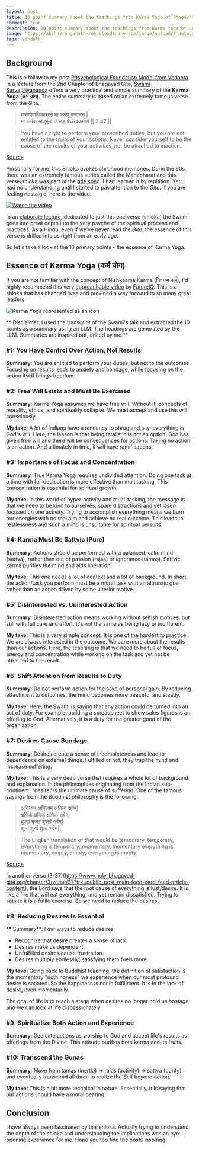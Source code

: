 ```yaml
---
layout: post
title: 10 point summary about the teachings from Karma Yoga of Bhagavad Gita
comment: true
description: 10 point summary about the teachings from Karma Yoga of Bhagavad Gita.
image: https://akshayranganath-res.cloudinary.com/image/upload/f_auto,q_auto,w_350/blog/karma-yoga-summarized.png
tags: vendata
---
```


## Background

This is a follow to my post [Phsychological Foundation Model from Vedanta](https://akshayranganath.github.io/Pshychological-Foundation-Model-From-Vedanta/). In a lecture from the 2nd Chapter of Bhagavad Gita, [Swami Sarvapriyananda](https://www.vedantany.org/resident-minister) offers a very practical and simple summary of the **Karma Yoga (कर्म योग)**. The entire summary is based on an extremely famous verse from the Gita.

>कर्मण्येवाधिकारस्ते मा फलेषु कदाचन &#124; <br />मा कर्मफलहेतुर्भूर्मा ते सङ्गोऽस्त्वकर्मणि &#124;&#124; 2.47 &#124;&#124;

>You have a right to perform your prescribed duties, but you are not entitled to the fruits of your actions. Never consider yourself to be the cause of the results of your activities, nor be attached to inaction.

[Source](https://www.holy-bhagavad-gita.org/chapter/2/verse/47)

Personally for me, this Shloka evokes childhood memories. Durin the 90s, there was an extremely famous series called the Mahabharat and this verse/shloka was part of the [title song](https://www.youtube.com/watch?v=HRVHluptQio). I had learned it by repitition. Yet, I had no understanding until I started to pay attention to the _Gita_. If you are feeling nostalgic, here is the video.

[![Watch the video](https://i.ytimg.com/vi/HRVHluptQio/hq720.jpg?sqp=-oaymwEnCNAFEJQDSFryq4qpAxkIARUAAIhCGAHYAQHiAQoIGBACGAY4AUAB&rs=AOn4CLAZlHzJBXztIRiCXdBeWXppC11Vdg)](https://www.youtube.com/watch?v=HRVHluptQio)

In an [elaborate lecture](https://open.spotify.com/episode/5O6xG2DQSYmqIyg4VWpv7c?si=10826d64667d420a), dedicated to just this one verse (shloka) the Swami goes into great depth into the very psyche of the spiritual process and practices. As a Hindu, even if we've never read the _Gita_, the essence of this verse is drilled into us right from an early age.

So let's take a look at the 10 primary points - the essence of Karma Yoga.

## Essence of Karma Yoga (कर्म योग)

If you are not familiar with the concept of Nishkaama Karma (निष्काम कर्म), I'd highly recommend this very [approachable video](https://www.youtube.com/watch?v=95Zi_4OthbY) by [FutureIQ](https://www.youtube.com/@TheFutureIQ). This is a shloka that has changed lives and provided a way forward to so many great leaders.

![Karma Yoga represented as an icon](https://akshayranganath-res.cloudinary.com/image/upload/f_auto,q_auto,w_650/blog/karma-yoga-summarized.png)

** Disclaimer: I used the transcript of the Swami's talk and extracted the 10 points as a summary using an LLM. The headings are generated by the LLM. Summaries are inspired but, edited by me.**

### #1: You Have Control Over Action, Not Results

**Summary**: You are entitled to perform your duties, but not to the outcomes. Focusing on results leads to anxiety and bondage, while focusing on the action itself brings freedom.

### #2: Free Will Exists and Must Be Exercised

**Summary**: Karma Yoga assumes we have free will. Without it, concepts of morality, ethics, and spirituality collapse. We must accept and use this will consciously.

**My take**: A lot of Indians have a tendancy to shrug and say, everything is God's will. Here, the lesson is that being fatalistic is not an option. God has given free will and there will be consequences for actions. Taking no action is an action. And ultimately in time, it will have ramifications.

### #3: Importance of Focus and Concentration

**Summary**: True Karma Yoga requires undivided attention. Doing one task at a time with full dedication is more effective than multitasking. This concentration is essential for spiritual growth.

**My take**: In this world of hyper-activity and multi-tasking, the message is that we need to be kind to ourselves, spare distractions and yet laser-focused on one activity. Trying to accomplish everything means we burn our energies with no real aim and achieve no real outcome. This leads to restlessness and such a mind is unsuitable for spiritual persuits.

### #4: Karma Must Be Sattvic (Pure)

**Summary**: Actions should be performed with a balanced, calm mind (sattva), rather than out of passion (rajas) or ignorance (tamas). Sattvic karma purifies the mind and aids liberation.

**My take**: This one needs a lot of context and a lot of background. In short, the action/task you perform must be a moral task with an altruistic goal rather than an action driven by some ulterior motive.

### #5: Disinterested vs. Uninterested Action

**Summary**: Disinterested action means working without selfish motives, but still with full care and effort. It's not the same as being lazy or indifferent.

**My take**: This is a very simple concept. It is one of the hardest to practice. We are always interested in the outcome. We care more about the results than our actions. Here, the teaching is that we need to be full of focus, energy and concentration while working on the task and yet not be attracted to the result.

### #6: Shift Attention from Results to Duty

**Summary**: Do not perform action for the sake of personal gain. By reducing attachment to outcomes, the mind becomes more peaceful and steady.

**My take**: Here, the Swami is saying that any action could be turned into an act of duty. For example, building a spreadsheet to show sales figures is an offering to God. Alternatively, it is a duty for the greater good of the organization. 

### #7: Desires Cause Bondage

**Summary**: Desires create a sense of incompleteness and lead to dependence on external things. Fulfilled or not, they trap the mind and increase suffering.

**My take**: This is a very deep verse that requires a whole lot of background and explanation. In the philosophies originating from the Indian sub-continent, "desire" is the ultimate cause of suffering. One of the famous sayings from the Buddhist philosophy is the following:

>अनित्यम् अनित्यम् अनित्यं सर्वम्&#124;<br>
क्षणिकं क्षणिकं क्षणिकं  सर्वम्&#124;<br>
दुक्खं दुक्खं दुक्खं  सर्वम्&#124;<br>
शून्यं शून्यं शून्यं सर्वम्&#124;&#124;

>The English translation of that would be temporary, temporary, everything is temporary, momentary, momentary everything is momentary, empty, empty, everything is empty. 

[Source](https://gairikamitra.medium.com/the-school-of-emptiness-e156780676dc)

In another verse (3-37)(https://www.holy-bhagavad-gita.org/chapter/3/verse/37?trk=public_post_main-feed-card_feed-article-content), the Lord says that the root cause of everything is lust/desire. It is like a fire that will eat everything, and yet remain dissatisfied. Trying to satiate it is a futile exercise. So we need to reduce the desires.

### #8: Reducing Desires Is Essential

** Summary**: Four ways to reduce desires:
* Recognize that desire creates a sense of lack.
* Desires make us dependent.
* Unfulfilled desires cause frustration.
* Desires multiply endlessly; satisfying them fuels more.

**My take**: Going back to Buddhist teaching, the definition of satisfaction is the momentory "nothingness" we experience when our most profound desire is satiated. So the happiness is not in fulfillment. It is in the lack of desire, even momentarily.

The goal of life is to reach a stage when desires no longer hold us hostage and we can look at life dispassionately.

### #9: Spiritualize Both Action and Experience

**Summary**: Dedicate actions as worship to God and accept life's results as offerings from the Divine. This attitude purifies both karma and its fruits.

### #10: Transcend the Gunas

**Summary**: Move from tamas (inertia) → rajas (activity) → sattva (purity), and eventually transcend all three to realize the Self beyond action.

**My take**: This is a bit more technical in nature. Essentially, it is saying that our actions should have a moral bearing.

## Conclusion

I have always been fascinated by this shloka. Actually trying to understand the depth of the shloka and understanding the implications was an eye-opening experience for me. Hope you too find the posts inspiring!